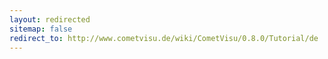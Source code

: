 ```yaml
---
layout: redirected
sitemap: false
redirect_to: http://www.cometvisu.de/wiki/CometVisu/0.8.0/Tutorial/de
---
```


